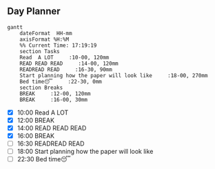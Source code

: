 ## Day Planner
```mermaid
gantt
    dateFormat  HH-mm
    axisFormat %H:%M
    %% Current Time: 17:19:19
    section Tasks
    Read  A LOT     :10-00, 120mm
    READ READ READ     :14-00, 120mm
    READREAD READ     :16-30, 90mm
    Start planning how the paper will look like     :18-00, 270mm
    Bed time😴     :22-30, 0mm
    section Breaks
    BREAK     :12-00, 120mm
    BREAK     :16-00, 30mm
```

- [x] 10:00 Read  A LOT
- [x] 12:00 BREAK
- [x] 14:00 READ READ READ
- [x] 16:00 BREAK
- [ ] 16:30 READREAD READ
- [ ] 18:00 Start planning how the paper will look like
- [ ] 22:30 Bed time😴